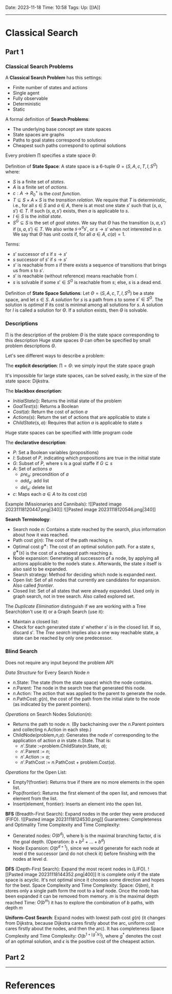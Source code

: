 Date: 2023-11-18
Time: 10:58
Tags:
Up: [[IA]]

---
# Classical Search

## Part 1

### Classical Search Problems

A **Classical Search Problem** has this settings:
- Finite number of states and actions
- Single agent
- Fully observable
- Deterministic
- Static


A formal definition of **Search Problems**:
- The underlying base concept are state spaces
- State spaces are graphs
- Paths to goal states correspond to solutions
- Cheapest such paths correspond to optimal solutions

Every problem $\prod$ specifies a state space $\Theta$: 

Definition of **State Space**:
A state space is a 6-tuple $\Theta = (S, A, c, T, I, S^G)$ where: 
- $S$ is a finite set of *states*. 
- $A$ is a finite set of *actions*. 
- $c : A → R_0^+$ is the *cost function*. 
- $T \subseteq S × A × S$ is the *transition relation*. We require that $T$ is deterministic, i.e., for all $s$ ∈ $S$ and $a$ ∈ $A$, there is at most one state $s'$ such that $(s, a, s') \in T$. If such $(s, a, s')$ exists, then $a$ is applicable to $s$. 
- $I \in S$ is the *initial state*. 
- $S^G \subseteq S$ is the set of *goal states*. 
We say that $\Theta$ has the transition $(s, a, s')$ if $(s, a, s') \in T$. We also write  $s \rightarrow^a s'$, or $s \rightarrow s'$ when not interested in $a$. We say that $\Theta$ has unit costs if, for all $a \in A$, $c(a) = 1$.

Terms:
- $s'$ successor of $s$ if $s \rightarrow s'$
- $s$ successor of $s'$ if $s \rightarrow s'$
- $s'$ is reachable from $s$ if there exists a sequence of transitions that brings us from $s$ to $s'$.
- $s'$ is reachable (without reference) means reachable from $I$.
- $s$ is solvable if some $s' \in S^G$ is reachable from $s$; else, $s$ is a dead end.

Definition of **State Space Solutions**:
Let $\Theta = (S, A, c, T, I, S^G)$ be a state space, and let $s \in S$. $A$ *solution* for $s$ is a path from $s$ to some $s' \in S^G$. The solution is *optimal* if its cost is minimal among all solutions for $s$. A solution for $I$ is called a solution for $\Theta$. If a solution exists, then $\Theta$ is solvable.

### Descriptions

$\prod$ is the description of the problem
$\Theta$ is the state space corresponding to this description
Huge state spaces $\Theta$ can often be specified by small problem descriptions $\Theta$. 

Let's see different ways to describe a problem:

The **explicit description**:
$\prod = \Theta$: we simply input the state space graph

It's impossible for large state spaces, can be solved easily, in the size of the state space: Dijkstra.

The **blackbox description**:
- $InitialState()$: Returns the initial state of the problem
- $GoalTest(s)$: Returns a Boolean
- $Cost(a)$: Return the cost of action $a$
- $Actions(s)$: Return the set of actions that are applicable to state $s$
- $ChildState(s,a)$: Requires that action $a$ is applicable to state $s$

Huge state spaces can be specified with little program code

The **declarative description**:
- $P$: Set a Boolean variables (propositions)
- $I$: Subset of $P$, indicating which propositions are true in the initial state
- $G$: Subset of $P$, where s is a goal staffe if $G \subseteq s$
- $A$: Set of actions $a$
	- $pre_a$: precondition of $a$
	- $add_a$: add list
	- $del_a$: delete list
- $c$: Maps each $a \in A$ to its cost $c(a)$

Example (Missionaries and Cannibals):
![[Pasted image 20231118120447.png|340]]  ![[Pasted image 20231118120546.png|340]]

**Search Terminology**:
- Search node $n$: Contains a state reached by the search, plus information about how it was reached. 
- Path cost $g(n)$: The cost of the path reaching n. 
- Optimal cost $g^∗$: The cost of an optimal solution path. For a state $s$, $g^∗(s)$ is the cost of a cheapest path reaching $s$. 
- Node expansion: Generating all successors of a node, by applying all actions applicable to the node’s state $s$. Afterwards, the state $s$ itself is also said to be expanded. 
- Search strategy: Method for deciding which node is expanded next. 
- Open list: Set of all nodes that currently are candidates for expansion. Also called *frontier*. 
- Closed list: Set of all states that were already expanded. Used only in graph search, not in tree search. Also called explored set.

The *Duplicate Elimination* distinguish if we are working with a Tree Search(don't use it) or a Graph Search (use it):
- Maintain a closed list:
- Check for each generated state $s'$ whether $s'$ is in the closed list. If so, discard $s'$.
The *Tree search* implies also a one way reachable state, a state can be reached by only one predecessor.

### Blind Search

Does not require any input beyond the problem API

*Data Structure* for Every Search Node $n$ 
- $n$.State: The state (from the state space) which the node contains. 
- $n$.Parent: The node in the search tree that generated this node. 
- $n$.Action: The action that was applied to the parent to generate the node. 
- $n$.PathCost: $g(n)$, the cost of the path from the initial state to the node (as indicated by the parent pointers).

*Operations* on Search Nodes Solution($n$): 
- Returns the path to node $n$. (By backchaining over the $n$.Parent pointers and collecting n.Action in each step.) 
- ChildNode(problem,$n$,$a$): Generates the node $n'$ corresponding to the application of action $a$ in state $n$.State. That is: 
	- $n'$.State $:=$problem.ChildState($n$.State, $a$); 
	- $n'$.Parent $:=$ $n$; 
	- $n'$.Action $:=$ $a$; 
	- $n'$.PathCost $:=$ $n$.PathCost + problem.Cost($a$).

*Operations* for the Open List:
- Empty?(frontier): Returns true if there are no more elements in the open list. 
- Pop(frontier): Returns the first element of the open list, and removes that element from the list. 
- Insert(element, frontier): Inserts an element into the open list.

**BFS** (Breadth-First Search):
Expand nodes in the order they were produced (FIFO).
![[Pasted image 20231118124530.png]]
Guarantees: Completeness and Optimality
Time Complexity and Time Complexity: 
- Generated nodes: $O(b^d)$, where b is the maximal branching factor, d is the goal depth. (Operation: $b+b^2+\dots+b^d$)
- Node Expansion: $O(b^{d+1})$, since we would generate for each node at level d the successor (and do not check it) before finishing with the nodes at level d. 

**DFS** (Depth-First Search):
Expand the most recent nodes in (LIFO).
![[Pasted image 20231118144352.png|400]]
It is complete only if the state space is acyclic. It's not optimal since it chooses some direction and hopes for the best.
Space Complexity and Time Complexity:
Space: $O(bm)$, it stores only a single path form the root to a leaf node. Once the node has been expanded it can be removed from memory. $m$ is the maximal depth reached
Time: $O(b^m)$ it has to explore the combination of $b$ paths, with depth $m$ 

**Uniform-Cost Search**:
Expand nodes with lowest path cost $g(n)$ (it changes from Dijkstra, because Dijkstra cares firstly about the arc, uniform cost cares firstly about the nodes, and then the arc).
It has completeness
Space Complexity and Time Complexity:
$O(b^{1+\lfloor g^*/\epsilon \rfloor})$, where $g^*$ denotes the cost of an optimal solution, and $\epsilon$ is the positive cost of the cheapest action.

## Part 2

---
# References
